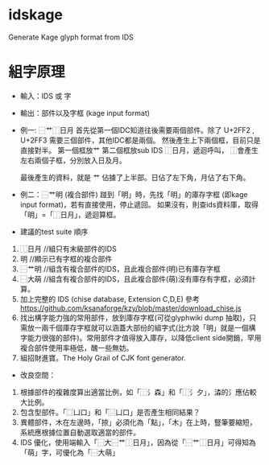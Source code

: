 # idskage
Generate Kage glyph format from IDS

# 組字原理
* 輸入：IDS 或 字
* 輸出：部件以及字框 (kage input format)

* 例一: ⿱艹⿰日月
    首先從第一個IDC知道往後需要兩個部件。除了 U+2FF2 , U+2FF3 需要三個部件，其他IDC都是兩個。
    然後產生上下兩個框，目前只是直接對半。
    第一個框放艹
    第二個框放sub IDS ⿰日月，遞迴呼叫，
      ⿰會產生左右兩個子框，分別放入日及月。
      
  最後產生的資料，就是 艹 佔據了上半部。日佔了左下角，月佔了右下角。
  

* 例二：⿱艹明 (複合部件)
  踫到「明」時，先找「明」的庫存字框 (即kage input format)，若有直接使用，停止遞回。
  如果沒有，則查ids資料庫，取得「明」=「⿰日月」，遞迴算框。
  
* 建議的test suite 順序
 1. ⿰日月  //組只有末級部件的IDS
 2. 明      //顯示已有字框的複合部件
 3. ⿱艹明  //組含有複合部件的IDS，且此複合部件(明)已有庫存字框
 4. ⿱大萌  //組含有複合部件的IDS，且此複合部件(萌)沒有庫存有字框，必須計算。
 5. 加上完整的 IDS (chise database, Extension C,D,E) 參考 https://github.com/ksanaforge/kzy/blob/master/download_chise.js
 6. 找出構字能力強的常用部件，放到庫存字框(可從glyphwiki dump 抽取)，只需放一兩千個庫存字框就可以涵蓋大部份的組字式(比方說「明」就是一個構字能力很強的部件)。常用部件才值得放入庫存，以降低client side開銷，罕用複合部件使用率極低，醜一些無妨。
 7. 組招財進寶。The Holy Grail of CJK font generator.
 
* 改良空間：
 1. 根據部件的複雜度算出適當比例，如「⿰氵森」和「⿰氵夕」，潹的氵應佔較大比例。
 2. 包含型部件。「⿴凵口」和「⿶凵口」是否產生相同結果？
 3. 異體部件，木在左邊時，「捺」必須化為「點」，「木」在上時，豎筆要縮短，系統應根據位置自動選取適當的部件。
 4. IDS 優化，使用端輸入「⿱大⿱艹⿰日月」，因為從「⿱艹⿰日月」可得知為「萌」字，可優化為「⿱大萌」
